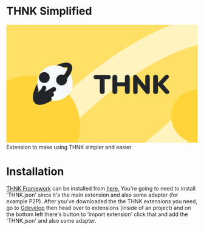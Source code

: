 # THNK Simplified
![alt text](https://github.com/Kravataf/THNK-Simplified/blob/main/banner.png)
Extension to make using THNK simpler and easier

# Installation

[THNK Framework](https://thnk.cloud/) can be installed from [here.](https://github.com/arthuro555/THNK) 
You're going to need to install 'THNK.json' since it's the main extension and also some adapter (for example P2P).
After you've downloaded the the THNK extensions you need, go to [Gdevelop](https://gdevelop.io/) then head over to extensions (inside of an project)
and on the bottom left there's button to 'import extension' click that and add the 'THNK.json' and also some adapter.
